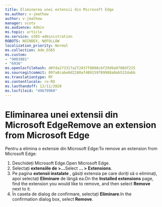 ```yaml
---
title: Eliminarea unei extensii din Microsoft Edge
ms.author: v-jmathew
author: v-jmathew
manager: scotv
ms.audience: Admin
ms.topic: article
ms.service: o365-administration
ROBOTS: NOINDEX, NOFOLLOW
localization_priority: Normal
ms.collection: Adm_O365
ms.custom:
- "9003881"
- "6936"
ms.openlocfilehash: d0fda273317a2f2437f8808cbf29d9a9788df225
ms.sourcegitcommit: 097a8cabe0d2280af489159789988a0ab532dabb
ms.translationtype: MT
ms.contentlocale: ro-RO
ms.lasthandoff: 12/11/2020
ms.locfileid: "49679960"
---
```

# <a name="remove-an-extension-from-microsoft-edge"></a><span data-ttu-id="5e80f-102">Eliminarea unei extensii din Microsoft Edge</span><span class="sxs-lookup"><span data-stu-id="5e80f-102">Remove an extension from Microsoft Edge</span></span>

<span data-ttu-id="5e80f-103">Pentru a elimina o extensie din Microsoft Edge:</span><span class="sxs-lookup"><span data-stu-id="5e80f-103">To remove an extension from Microsoft Edge:</span></span>

1. <span data-ttu-id="5e80f-104">Deschideți Microsoft Edge.</span><span class="sxs-lookup"><span data-stu-id="5e80f-104">Open Microsoft Edge.</span></span>
2. <span data-ttu-id="5e80f-105">Selectați **extensiile de >...**</span><span class="sxs-lookup"><span data-stu-id="5e80f-105">Select **... > Extensions**.</span></span>
3. <span data-ttu-id="5e80f-106">Pe pagina **extensii instalate** , găsiți extensia pe care doriți să o eliminați, apoi selectați **Eliminare** de lângă ea.</span><span class="sxs-lookup"><span data-stu-id="5e80f-106">On the **Installed extensions** page, find the extension you would like to remove, and then select **Remove** next to it.</span></span>
4. <span data-ttu-id="5e80f-107">În caseta de dialog de confirmare, selectați **Eliminare**.</span><span class="sxs-lookup"><span data-stu-id="5e80f-107">In the confirmation dialog box, select **Remove**.</span></span>
